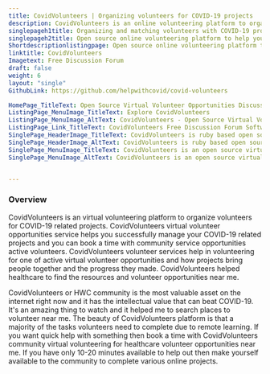 ```yaml
---
title: CovidVolunteers | Organizing volunteers for COVID-19 projects
description: CovidVolunteers is an online volunteering platform to organize and successfully manage virtual volunteer opportunities for COVID-19 related online projects.
singlepageh1title: Organizing and matching volunteers with COVID-19 projects
singlepageh2title: Open source online volunteering platform to help you successfully manage your COVID-19 related online projects and book a time with community active volunteers.
Shortdescriptionlistingpage: Open source online volunteering platform to help you successfully manage your COVID-19 related online projects and book a time with community active volunteers.
linktitle: CovidVolunteers
Imagetext: Free Discussion Forum
draft: false
weight: 6
layout: "single"
GithubLink: https://github.com/helpwithcovid/covid-volunteers

HomePage_TitleText: Open Source Virtual Volunteer Opportunities Discussion Forum
ListingPage_MenuImage_TitleText: Explore CovidVolunteers
ListingPage_MenuImage_AltText: CovidVolunteers - Open Source Virtual Volunteer Opportunities Discussion Forum
ListingPage_Link_TitleText: CovidVolunteers Free Discussion Forum Software
SinglePage_HeaderImage_TitleText: CovidVolunteers is ruby based open source virtual volunteer opportunities software
SinglePage_HeaderImage_AltText: CovidVolunteers is ruby based open source virtual volunteer opportunities software
SinglePage_MenuImage_TitleText: CovidVolunteers is an open source virtual volunteer opportunities platform
SinglePage_MenuImage_AltText: CovidVolunteers is an open source virtual volunteer opportunities platform


---
```

### Overview

CovidVolunteers is an virtual volunteering platform to organize volunteers for COVID-19 related projects. CovidVolunteers virtual volunteer opportunities service helps you successfully manage your COVID-19 related projects and you can book a time with community service opportunities active volunteers. CovidVolunteers volunteer services help in volunteering for one of active virtual volunteer opportunities and how projects bring people together and the progress they made. CovidVolunteers helped healthcare to find the resources and volunteer opportunities near me.

CovidVolunteers or HWC community is the most valuable asset on the internet right now and it has the intellectual value that can beat COVID-19. It's an amazing thing to watch and it helped me to search places to volunteer near me. The beauty of CovidVolunteers platform is that a majority of the tasks volunteers need to complete due to remote learning. If you want quick help with something then book a time with CovidVolunteers community virtual volunteering for healthcare volunteer opportunities near me. If you have only 10-20 minutes available to help out then make yourself available to the community to complete various online projects.
